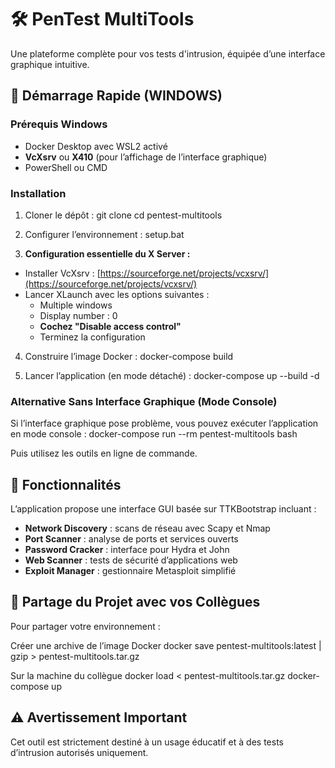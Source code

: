 # 🛠️ PenTest MultiTools

Une plateforme complète pour vos tests d'intrusion, équipée d’une interface graphique intuitive.

## 🚀 Démarrage Rapide (WINDOWS)

### Prérequis Windows
- Docker Desktop avec WSL2 activé
- **VcXsrv** ou **X410** (pour l’affichage de l’interface graphique)
- PowerShell ou CMD

### Installation

1. Cloner le dépôt :
git clone
cd pentest-multitools



2. Configurer l’environnement :
setup.bat


3. **Configuration essentielle du X Server :**
- Installer VcXsrv : [https://sourceforge.net/projects/vcxsrv/](https://sourceforge.net/projects/vcxsrv/)
- Lancer XLaunch avec les options suivantes :
  * Multiple windows
  * Display number : 0
  * **Cochez "Disable access control"**
  * Terminez la configuration

4. Construire l’image Docker :
docker-compose build



5. Lancer l’application (en mode détaché) :
docker-compose up --build -d



### Alternative Sans Interface Graphique (Mode Console)

Si l’interface graphique pose problème, vous pouvez exécuter l’application en mode console :
docker-compose run --rm pentest-multitools bash


Puis utilisez les outils en ligne de commande.

## 🔧 Fonctionnalités

L’application propose une interface GUI basée sur TTKBootstrap incluant :

- **Network Discovery** : scans de réseau avec Scapy et Nmap
- **Port Scanner** : analyse de ports et services ouverts
- **Password Cracker** : interface pour Hydra et John
- **Web Scanner** : tests de sécurité d’applications web
- **Exploit Manager** : gestionnaire Metasploit simplifié

## 📁 Partage du Projet avec vos Collègues

Pour partager votre environnement :

Créer une archive de l’image Docker
docker save pentest-multitools:latest | gzip > pentest-multitools.tar.gz

Sur la machine du collègue
docker load < pentest-multitools.tar.gz
docker-compose up



## ⚠️ Avertissement Important

Cet outil est strictement destiné à un usage éducatif et à des tests d’intrusion autorisés uniquement.
